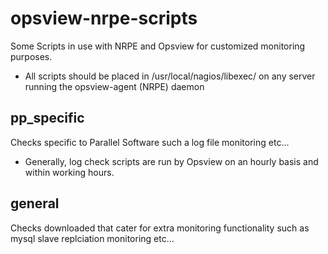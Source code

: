 # opsview-nrpe-scripts
Some Scripts in use with NRPE and Opsview for customized monitoring purposes.

* All scripts should be placed in /usr/local/nagios/libexec/ on any server running the opsview-agent (NRPE) daemon 

## pp_specific
Checks specific to Parallel Software such a log file monitoring etc...

* Generally, log check scripts are run by Opsview on an hourly basis and within working hours.

## general
Checks downloaded that cater for extra monitoring functionality such as mysql slave replciation monitoring etc...
